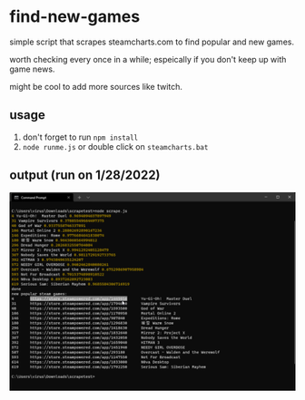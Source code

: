# find-new-games
simple script that scrapes steamcharts.com to find popular and new games.

worth checking every once in a while; espeically if you don't keep up with game news.

might be cool to add more sources like twitch.




## usage
1. don't forget to run `npm install`
2. `node runme.js` or double click on `steamcharts.bat`

## output (run on 1/28/2022)
![example](example.png)
